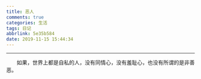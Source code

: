 ```yaml
---
title: 恶人
comments: true
categories: 生活
tags: 日记
abbrlink: 5e35b584
date: 2019-11-15 15:44:34
---
```


---

&emsp;&emsp;如果，世界上都是自私的人，没有同情心，没有羞耻心，也没有所谓的是非善恶。